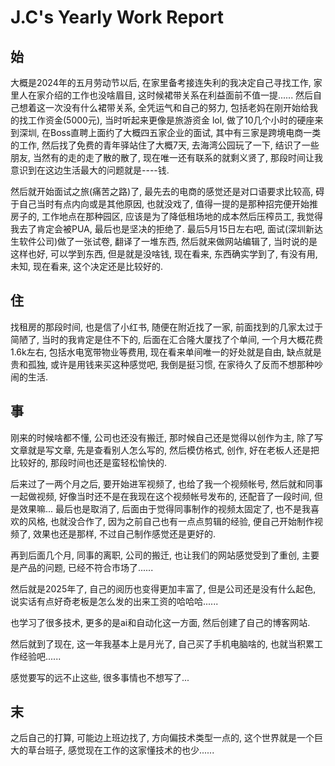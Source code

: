 # J.C's Yearly Work Report

## 始

大概是2024年的五月劳动节以后, 在家里备考接连失利的我决定自己寻找工作, 家里人在家介绍的工作也没啥眉目, 这时候裙带关系在利益面前不值一提...... 然后自己想着这一次没有什么裙带关系, 全凭运气和自己的努力, 包括老妈在刚开始给我的找工作资金(5000元), 当时听起来更像是旅游资金 lol, 做了10几个小时的硬座来到深圳, 在Boss直聘上面约了大概四五家企业的面试, 其中有三家是跨境电商一类的工作, 然后找了免费的青年驿站住了大概7天, 去海湾公园玩了一下, 结识了一些朋友, 当然有的走的走了散的散了, 现在唯一还有联系的就剩义贤了, 那段时间让我意识到在这边生活最大的问题就是----钱.

 然后就开始面试之旅(痛苦之路)了, 最先去的电商的感觉还是对口语要求比较高, 碍于自己当时有点内向或是其他原因, 也就没戏了, 值得一提的是那种招完便开始推房子的, 工作地点在那种园区, 应该是为了降低租场地的成本然后压榨员工, 我觉得我去了肯定会被PUA, 最后也是坚决的拒绝了. 最后5月15日左右吧, 面试(深圳新达生软件公司)做了一张试卷, 翻译了一堆东西, 然后就来做网站编辑了, 当时说的是这样也好, 可以学到东西, 但是就是没啥钱, 现在看来, 东西确实学到了, 有没有用, 未知, 现在看来, 这个决定还是比较好的.

## 住

找租房的那段时间, 也是信了小红书, 随便在附近找了一家, 前面找到的几家太过于简陋了, 当时的我肯定是住不下的, 后面在汇合隆大厦找了个单间, 一个月大概花费1.6k左右, 包括水电宽带物业等费用, 现在看来单间唯一的好处就是自由, 缺点就是贵和孤独, 或许是用钱来买这种感觉吧, 我倒是挺习惯, 在家待久了反而不想那种吵闹的生活.

## 事

刚来的时候啥都不懂, 公司也还没有搬迁, 那时候自己还是觉得以创作为主, 除了写文章就是写文章, 先是查看别人怎么写的, 然后模仿格式, 创作, 好在老板人还是把比较好的, 那段时间也还是蛮轻松愉快的.

后来过了一两个月之后, 要开始进军视频了, 也给了我一个视频帐号, 然后就和同事一起做视频, 好像当时还不是在我现在这个视频帐号发布的, 还配音了一段时间, 但是效果嘛... 最后也是取消了, 后面由于觉得同事制作的视频太固定了, 也不是我喜欢的风格, 也就没合作了, 因为之前自己也有一点点剪辑的经验, 便自己开始制作视频了, 效果也还是那样, 不过自己制作感觉还是更好的.

再到后面几个月, 同事的离职, 公司的搬迁, 也让我们的网站感觉受到了重创, 主要是产品的问题, 已经不符合市场了......

然后就是2025年了, 自己的阅历也变得更加丰富了, 但是公司还是没有什么起色, 说实话有点好奇老板是怎么发的出来工资的哈哈哈...... 

也学习了很多技术, 更多的是ai和自动化这一方面, 然后创建了自己的博客网站.

然后就到了现在, 这一年我基本上是月光了, 自己买了手机电脑啥的, 也就当积累工作经验吧......

感觉要写的远不止这些, 很多事情也不想写了...

## 末

之后自己的打算, 可能边上班边找了, 方向偏技术类型一点的, 这个世界就是一个巨大的草台班子, 感觉现在工作的这家懂技术的也少......
